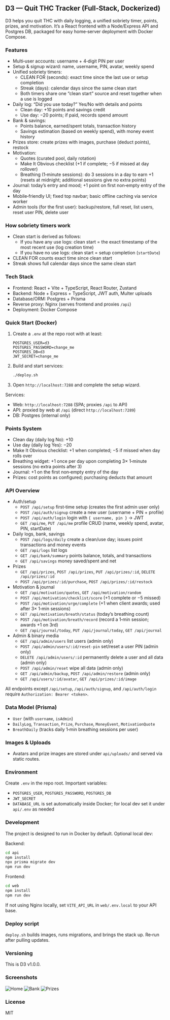## D3 — Quit THC Tracker (Full‑Stack, Dockerized)

D3 helps you quit THC with daily logging, a unified sobriety timer, points, prizes, and motivation. It’s a React frontend with a Node/Express API and Postgres DB, packaged for easy home‑server deployment with Docker Compose.

### Features
- Multi‑user accounts: username + 4‑digit PIN per user
- Setup & signup wizard: name, username, PIN, avatar, weekly spend
- Unified sobriety timers:
  - CLEAN FOR (seconds): exact time since the last use or setup completion
  - Streak (days): calendar days since the same clean start
  - Both timers share one “clean start” source and reset together when a use is logged
- Daily log: “Did you use today?” Yes/No with details and points
  - Clean day: +10 points and savings credit
  - Use day: −20 points; if paid, records spend amount
- Bank & savings:
  - Points balance, earned/spent totals, transaction history
  - Savings estimation (based on weekly spend), with money event history
- Prizes store: create prizes with images, purchase (deduct points), restock
- Motivation:
  - Quotes (curated pool, daily rotation)
  - Make It Obvious checklist (+1 if complete; −5 if missed at day rollover)
  - Breathing (1‑minute sessions): do 3 sessions in a day to earn +1 (resets at midnight; additional sessions give no extra points)
- Journal: today’s entry and mood; +1 point on first non‑empty entry of the day
- Mobile‑friendly UI; fixed top navbar; basic offline caching via service worker
- Admin tools (for the first user): backup/restore, full reset, list users, reset user PIN, delete user

### How sobriety timers work
- Clean start is derived as follows:
  - If you have any use logs: clean start = the exact timestamp of the most recent use (log creation time)
  - If you have no use logs: clean start = setup completion (`startDate`)
- CLEAN FOR counts exact time since clean start
- Streak shows full calendar days since the same clean start

### Tech Stack
- Frontend: React + Vite + TypeScript, React Router, Zustand
- Backend: Node + Express + TypeScript, JWT auth, Multer uploads
- Database/ORM: Postgres + Prisma
- Reverse proxy: Nginx (serves frontend and proxies `/api`)
- Deployment: Docker Compose

### Quick Start (Docker)
1. Create a `.env` at the repo root with at least:
   ```env
   POSTGRES_USER=d3
   POSTGRES_PASSWORD=change_me
   POSTGRES_DB=d3
   JWT_SECRET=change_me
   ```
2. Build and start services:
   ```bash
   ./deploy.sh
   ```
3. Open `http://localhost:7288` and complete the setup wizard.

Services:
- Web: `http://localhost:7288` (SPA; proxies `/api` to API)
- API: proxied by web at `/api` (direct `http://localhost:7289`)
- DB: Postgres (internal only)

### Points System
- Clean day (daily log No): +10
- Use day (daily log Yes): −20
- Make It Obvious checklist: +1 when completed; −5 if missed when day rolls over
- Breathing widget: +1 once per day upon completing 3× 1‑minute sessions (no extra points after 3)
- Journal: +1 on the first non‑empty entry of the day
- Prizes: cost points as configured; purchasing deducts that amount

### API Overview
- Auth/setup
  - `POST /api/setup` first‑time setup (creates the first admin user only)
  - `POST /api/auth/signup` create a new user (username + PIN + profile)
  - `POST /api/auth/login` login with `{ username, pin }` → JWT
  - `GET /api/me`, `PUT /api/me` profile CRUD (name, weekly spend, avatar, PIN, startDate)
- Daily logs, bank, savings
  - `POST /api/logs/daily` create a clean/use day; issues point transactions and money events
  - `GET /api/logs` list logs
  - `GET /api/bank/summary` points balance, totals, and transactions
  - `GET /api/savings` money saved/spent and net
- Prizes
  - `GET /api/prizes`, `POST /api/prizes`, `PUT /api/prizes/:id`, `DELETE /api/prizes/:id`
  - `POST /api/prizes/:id/purchase`, `POST /api/prizes/:id/restock`
- Motivation & journal
  - `GET /api/motivation/quotes`, `GET /api/motivation/random`
  - `POST /api/motivation/checklist/score` (+1 complete or −5 missed)
  - `POST /api/motivation/urge/complete` (+1 when client awards; used after 3× 1‑min sessions)
  - `GET /api/motivation/breath/status` (today’s breathing count)
  - `POST /api/motivation/breath/record` (record a 1‑min session; awards +1 on 3rd)
  - `GET /api/journal/today`, `PUT /api/journal/today`, `GET /api/journal`
- Admin & binary media
  - `GET /api/admin/users` list users (admin only)
  - `POST /api/admin/users/:id/reset-pin` set/reset a user PIN (admin only)
  - `DELETE /api/admin/users/:id` permanently delete a user and all data (admin only)
  - `POST /api/admin/reset` wipe all data (admin only)
  - `GET /api/admin/backup`, `POST /api/admin/restore` (admin only)
  - `GET /api/users/:id/avatar`, `GET /api/prizes/:id/image`

All endpoints except `/api/setup`, `/api/auth/signup`, and `/api/auth/login` require `Authorization: Bearer <token>`.

### Data Model (Prisma)
- `User` (with `username`, `isAdmin`)
- `DailyLog`, `Transaction`, `Prize`, `Purchase`, `MoneyEvent`, `MotivationQuote`
- `BreathDaily` (tracks daily 1‑min breathing sessions per user)

### Images & Uploads
- Avatars and prize images are stored under `api/uploads/` and served via static routes.

### Environment
Create `.env` in the repo root. Important variables:
- `POSTGRES_USER`, `POSTGRES_PASSWORD`, `POSTGRES_DB`
- `JWT_SECRET`
- `DATABASE_URL` is set automatically inside Docker; for local dev set it under `api/.env` as needed

### Development
The project is designed to run in Docker by default. Optional local dev:

Backend:
```bash
cd api
npm install
npx prisma migrate dev
npm run dev
```

Frontend:
```bash
cd web
npm install
npm run dev
```

If not using Nginx locally, set `VITE_API_URL` in `web/.env.local` to your API base.

### Deploy script
`deploy.sh` builds images, runs migrations, and brings the stack up. Re‑run after pulling updates.

### Versioning
This is D3 v1.0.0.

### Screenshots

![Home](screenshots/Screenshot%202025-08-09%20215135.png)
![Bank](screenshots/Screenshot%202025-08-09%20215157.png)
![Prizes](screenshots/Screenshot%202025-08-09%20215304.png)

### License
MIT


